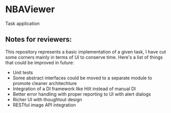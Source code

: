 # NBAViewer
Task application

## Notes for reviewers:
This repository represents a basic implementation of a given task, I have cut some corners mainly in terms of UI to conserve time.
Here's a list of things that could be improved in future:
- Unit tests
- Some abstract interfaces could be moved to a separate module to promote cleaner architechture
- Integration of a DI framework like Hilt instead of manual DI
- Better error handling with proper reporting to UI with alert dialogs
- Richer UI with thoughtout design
- RESTful image API integration
